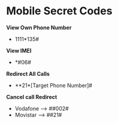 # Mobile Secret Codes

**View Own Phone Number**
- 1111*135#
	

**View IMEI**
- *#06#
	

**Redirect All Calls**
- **21\*[Target Phone Number]#

**Cancel call Redirect**
- Vodafone -->	##002#	
- Movistar -->  ##21#